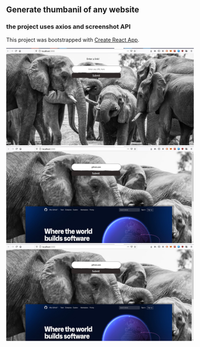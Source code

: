 ## Generate thumbanil of any website
### the project uses axios and screenshot API
This project was bootstrapped with [Create React App](https://github.com/facebook/create-react-app).

![](a.png.jpg)
![](b.png.jpg)
![](b.png.jpg)
